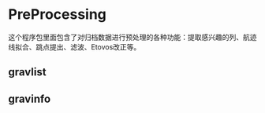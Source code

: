 ﻿# PreProcessing
这个程序包里面包含了对归档数据进行预处理的各种功能：提取感兴趣的列、航迹线拟合、跳点提出、滤波、Etovos改正等。

## gravlist

## gravinfo
